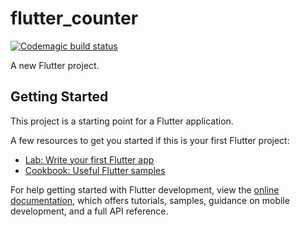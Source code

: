 # flutter_counter

[![Codemagic build status](https://api.codemagic.io/apps/64c2dcfafc4a081d8f112091/64c2dcfafc4a081d8f112090/status_badge.svg)](https://codemagic.io/apps/64c2dcfafc4a081d8f112091/64c2dcfafc4a081d8f112090/latest_build)

A new Flutter project.

## Getting Started

This project is a starting point for a Flutter application.

A few resources to get you started if this is your first Flutter project:

- [Lab: Write your first Flutter app](https://docs.flutter.dev/get-started/codelab)
- [Cookbook: Useful Flutter samples](https://docs.flutter.dev/cookbook)

For help getting started with Flutter development, view the
[online documentation](https://docs.flutter.dev/), which offers tutorials,
samples, guidance on mobile development, and a full API reference.
